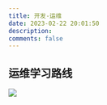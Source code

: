 ```yaml
---
title: 开发-运维
date: 2023-02-22 20:01:50
description: 
comments: false
---
```

## 运维学习路线

![][1]

[1]:https://raw.githubusercontent.com/PGzxc/CDN/master/blog-learn-route/dev-opex.png